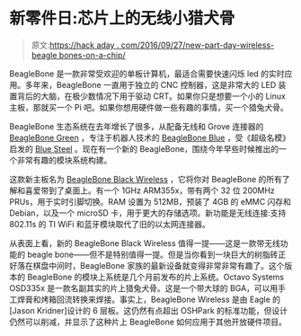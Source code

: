 # 新零件日:芯片上的无线小猎犬骨

> 原文:[https://hack aday . com/2016/09/27/new-part-day-wireless-beagle bones-on-a-chip/](https://hackaday.com/2016/09/27/new-part-day-wireless-beaglebones-on-a-chip/)

BeagleBone 是一款非常受欢迎的单板计算机，最适合需要快速闪烁 led 的实时应用。多年来，BeagleBone 一直用于独立的 CNC 控制器，这是非常大的 LED 装置背后的大脑，在极少数情况下用于驱动 CRT。如果你只是想要一个小的 Linux 主板，那就买一个 Pi 吧。如果你想用硬件做一些有趣的事情，买一个猎兔犬骨。

BeagleBone 生态系统在去年增长了很多，从配备无线和 Grove 连接器的 [BeagleBone Green](http://hackaday.com/2016/05/21/beaglebone-green-now-wireless/) ，专注于机器人技术的 [BeagleBone Blue](http://hackaday.com/2016/01/11/introducing-the-beaglebone-blue/) ，受《超级名模》启发的 [Blue Steel](http://hackaday.com/2014/06/19/beaglebone-blacks-still-not-available-heres-blue-steel/) 。现在有一个新的 BeagleBone，围绕今年早些时候推出的一个非常有趣的模块系统构建。

这款新主板名为 [BeagleBone Black Wireless](https://beagleboard.org/blog/2016-09-26-meet-beaglebone-black-wireless/) ，它将你对 BeagleBone 的所有了解和喜爱带到了桌面上。有一个 1GHz ARM355x，带有两个 32 位 200MHz PRUs，用于实时引脚切换。RAM 设置为 512MB，预装了 4GB 的 eMMC 闪存和 Debian，以及一个 microSD 卡，用于更大的存储选项。新功能是无线连接:支持 802.11s 的 TI WiFi 和蓝牙模块取代了旧的以太网连接器。

从表面上看，新的 BeagleBone Black Wireless 值得一提——这是一款带无线功能的 beagle bone——但不是特别值得一提。但是当你看到一块巨大的树脂砖正好落在棋盘中间时，BeagleBone 家族的最新设备就变得非常非常有趣了。这个版本的 BeagleBone 的模块上系统是几个月前发布的片上系统。Octavo Systems OSD335x 是一款名副其实的片上猎兔犬骨。这是一个带大球的 BGA，可以用手工焊膏和烤箱回流转换来焊接。事实上，BeagleBone Wireless 是由 Eagle 的[Jason Kridner]设计的 6 层板。这仍然有点超出 OSHPark 的标准功能，但设计仍然可以削减，并显示了这种片上 BeagleBone 如何应用于其他开放硬件项目。